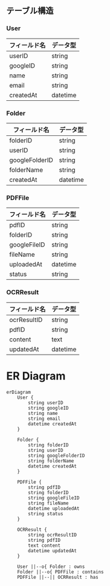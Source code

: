 
## テーブル構造

### User

| フィールド名 | データ型 |
|--------------|----------|
| userID       | string   |
| googleID     | string   |
| name         | string   |
| email        | string   |
| createdAt    | datetime |

### Folder

| フィールド名      | データ型 |
|-------------------|----------|
| folderID          | string   |
| userID            | string   |
| googleFolderID    | string   |
| folderName        | string   |
| createdAt         | datetime |

### PDFFile

| フィールド名   | データ型 |
|----------------|----------|
| pdfID          | string   |
| folderID       | string   |
| googleFileID   | string   |
| fileName       | string   |
| uploadedAt     | datetime |
| status         | string   |

### OCRResult

| フィールド名  | データ型 |
|---------------|----------|
| ocrResultID   | string   |
| pdfID         | string   |
| content       | text     |
| updatedAt     | datetime |



# ER Diagram
```mermaid
erDiagram
    User {
        string userID
        string googleID
        string name
        string email
        datetime createdAt
    }

    Folder {
        string folderID
        string userID
        string googleFolderID
        string folderName
        datetime createdAt
    }

    PDFFile {
        string pdfID
        string folderID
        string googleFileID
        string fileName
        datetime uploadedAt
        string status
    }

    OCRResult {
        string ocrResultID
        string pdfID
        text content
        datetime updatedAt
    }

    User ||--o{ Folder : owns
    Folder ||--o{ PDFFile : contains
    PDFFile ||--|| OCRResult : has
```
